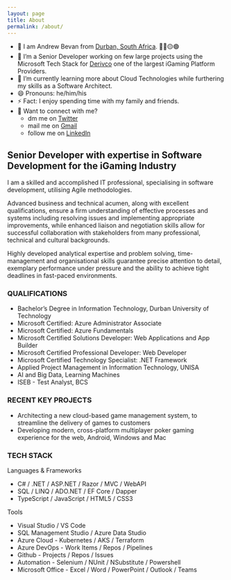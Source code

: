```yaml
---
layout: page
title: About
permalink: /about/
---
```


- 🙂 I am Andrew Bevan from [Durban, South Africa](https://goo.gl/maps/rQsiecctb9SovcdG9). 🔴🔵🟡🟢
- 🔭 I’m a Senior Developer working on few large projects using the Microsoft Tech Stack for [Derivco](https://www.derivco.com) one of the largest iGaming Platform Providers.
- 🌱 I’m currently learning more about Cloud Technologies while furthering my skills as a Software Architect.
- 😄 Pronouns: he/him/his
- ⚡ Fact: I enjoy spending time with my family and friends.
- 📧 Want to connect with me?
  - dm me on [Twitter](https://twitter.com/bluntspoon)
  - mail me on [Gmail](mailto:bluntspoon@gmail.com)
  - follow me on [LinkedIn](https://www.linkedin.com/in/andrew-bevan)

## Senior Developer with expertise in Software Development for the iGaming Industry

I am a skilled and accomplished IT professional, specialising in software development, utilising Agile methodologies.

Advanced business and technical acumen, along with excellent qualifications, ensure a firm understanding of effective processes and systems including resolving issues and implementing appropriate improvements, while enhanced liaison and negotiation skills allow for successful collaboration with stakeholders from many professional, technical and cultural backgrounds.

Highly developed analytical expertise and problem solving, time-management and organisational skills guarantee precise attention to detail, exemplary performance under pressure and the ability to achieve tight deadlines in fast-paced environments.

### QUALIFICATIONS

- Bachelor’s Degree in Information Technology, Durban University of Technology
- Microsoft Certified: Azure Administrator Associate
- Microsoft Certified: Azure Fundamentals
- Microsoft Certified Solutions Developer: Web Applications and App Builder
- Microsoft Certified Professional Developer: Web Developer
- Microsoft Certified Technology Specialist: .NET Framework
- Applied Project Management in Information Technology, UNISA
- AI and Big Data, Learning Machines
- ISEB - Test Analyst, BCS

### RECENT KEY PROJECTS

- Architecting a new cloud-based game management system, to streamline the delivery of games to customers
- Developing modern, cross-platform multiplayer poker gaming experience for the web, Android, Windows and Mac

### TECH STACK

Languages & Frameworks

- C# / .NET / ASP.NET / Razor / MVC / WebAPI
- SQL / LINQ / ADO.NET / EF Core / Dapper
- TypeScript / JavaScript / HTML5 / CSS3

Tools

- Visual Studio / VS Code
- SQL Management Studio / Azure Data Studio
- Azure Cloud - Kubernetes / AKS / Terraform
- Azure DevOps - Work Items / Repos / Pipelines
- Github - Projects / Repos / Issues
- Automation - Selenium / NUnit / NSubstitute / Powershell
- Microsoft Office - Excel / Word / PowerPoint / Outlook / Teams
